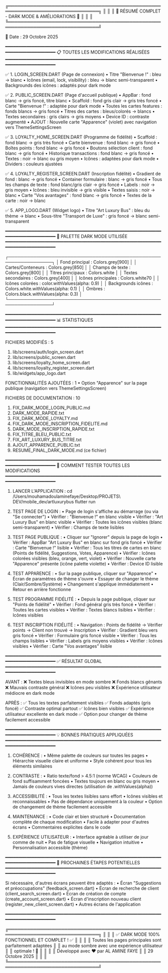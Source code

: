 ╔═══════════════════════════════════════════════════════════════════════════════╗
║                                                                               ║
║           🎨 RÉSUMÉ COMPLET - DARK MODE & AMÉLIORATIONS 🎨                   ║
║                                                                               ║
╚═══════════════════════════════════════════════════════════════════════════════╝

📅 Date : 29 Octobre 2025

━━━━━━━━━━━━━━━━━━━━━━━━━━━━━━━━━━━━━━━━━━━━━━━━━━━━━━━━━━━━━━━━━━━━━━━━━━━━━━
📋 TOUTES LES MODIFICATIONS RÉALISÉES
━━━━━━━━━━━━━━━━━━━━━━━━━━━━━━━━━━━━━━━━━━━━━━━━━━━━━━━━━━━━━━━━━━━━━━━━━━━━━━

✅ 1. LOGIN_SCREEN.DART (Page de connexion)
   • Titre "Bienvenue !" : bleu → blanc
   • Icônes (email, lock, visibility) : bleu → blanc semi-transparent
   • Backgrounds des icônes : adaptés pour dark mode

✅ 2. PUBLIC_SCREEN.DART (Page d'accueil publique)
   • AppBar : fond blanc → gris foncé, titre blanc
   • Scaffold : fond gris clair → gris très foncé
   • Carte "Bienvenue !" : adaptée pour dark mode
   • Toutes les cartes features : fonds blancs → gris foncé
   • Titres des cartes : bleus/colorés → blancs
   • Textes secondaires : gris clairs → gris moyens
   • Device ID : contraste augmenté
   • AJOUT : Nouvelle carte "Apparence" (violet) avec navigation vers ThemeSettingsScreen

✅ 3. LOYALTY_HOME_SCREEN.DART (Programme de fidélité)
   • Scaffold : fond blanc → gris très foncé
   • Carte bienvenue : fond blanc → gris foncé
   • Boîtes points : fond blanc → gris foncé
   • Boutons sélection client : fond blanc → gris foncé
   • Historique transactions : fond blanc → gris foncé
   • Textes : noir → blanc ou gris moyen
   • Icônes : adaptées pour dark mode
   • Dividers : couleurs ajustées

✅ 4. LOYALTY_REGISTER_SCREEN.DART (Inscription fidélité)
   • Gradient de fond : blanc → gris foncé
   • Container formulaire : blanc → gris foncé
   • Tous les champs de texte : fond blanc/gris clair → gris foncé
   • Labels : noir → gris moyen
   • Icônes : bleu invisible → gris visible
   • Textes saisis : noir → blanc
   • Carte "Vos avantages" : fond blanc → gris foncé
   • Textes de la carte : noir → blanc

✅ 5. APP_LOGO.DART (Widget logo)
   • Titre "Art Luxury Bus" : bleu du thème → blanc
   • Sous-titre "Transport de Luxe" : gris foncé → blanc semi-transparent

━━━━━━━━━━━━━━━━━━━━━━━━━━━━━━━━━━━━━━━━━━━━━━━━━━━━━━━━━━━━━━━━━━━━━━━━━━━━━━
🎨 PALETTE DARK MODE UTILISÉE
━━━━━━━━━━━━━━━━━━━━━━━━━━━━━━━━━━━━━━━━━━━━━━━━━━━━━━━━━━━━━━━━━━━━━━━━━━━━━━

  ┌────────────────────────────────────────────────────────────────┐
  │ Fond principal          : Colors.grey[900]                     │
  │ Cartes/Conteneurs       : Colors.grey[850]                     │
  │ Champs de texte         : Colors.grey[800]                     │
  │ Titres principaux       : Colors.white                         │
  │ Textes secondaires      : Colors.grey[400]                     │
  │ Icônes principales      : Colors.white70                       │
  │ Icônes colorées         : color.withValues(alpha: 0.9)         │
  │ Backgrounds icônes      : Colors.white.withValues(alpha: 0.1)  │
  │ Ombres                  : Colors.black.withValues(alpha: 0.3)  │
  └────────────────────────────────────────────────────────────────┘

━━━━━━━━━━━━━━━━━━━━━━━━━━━━━━━━━━━━━━━━━━━━━━━━━━━━━━━━━━━━━━━━━━━━━━━━━━━━━━
📊 STATISTIQUES
━━━━━━━━━━━━━━━━━━━━━━━━━━━━━━━━━━━━━━━━━━━━━━━━━━━━━━━━━━━━━━━━━━━━━━━━━━━━━━

FICHIERS MODIFIÉS : 5
  1. lib/screens/auth/login_screen.dart
  2. lib/screens/public_screen.dart
  3. lib/screens/loyalty_home_screen.dart
  4. lib/screens/loyalty_register_screen.dart
  5. lib/widgets/app_logo.dart

FONCTIONNALITÉS AJOUTÉES : 1
  • Option "Apparence" sur la page publique (navigation vers ThemeSettingsScreen)

FICHIERS DE DOCUMENTATION : 10
  1. FIX_DARK_MODE_LOGIN_PUBLIC.md
  2. DARK_MODE_RAPIDE.txt
  3. FIX_DARK_MODE_LOYALTY.md
  4. FIX_DARK_MODE_INSCRIPTION_FIDELITE.md
  5. DARK_MODE_INSCRIPTION_RAPIDE.txt
  6. FIX_TITRE_BLEU_PUBLIC.txt
  7. FIX_ART_LUXURY_BUS_TITRE.txt
  8. AJOUT_APPARENCE_PUBLIC.txt
  9. RESUME_FINAL_DARK_MODE.md (ce fichier)

━━━━━━━━━━━━━━━━━━━━━━━━━━━━━━━━━━━━━━━━━━━━━━━━━━━━━━━━━━━━━━━━━━━━━━━━━━━━━━
🧪 COMMENT TESTER TOUTES LES MODIFICATIONS
━━━━━━━━━━━━━━━━━━━━━━━━━━━━━━━━━━━━━━━━━━━━━━━━━━━━━━━━━━━━━━━━━━━━━━━━━━━━━━

1. LANCER L'APPLICATION :
   cd /Users/mouhamadoulaminefaye/Desktop/PROJETS\ DEV/mobile_dev/artluxurybus
   flutter run

2. TEST PAGE DE LOGIN :
   • Page de login s'affiche au démarrage (ou via "Se connecter")
   • Vérifier : "Bienvenue !" en blanc visible
   • Vérifier : "Art Luxury Bus" en blanc visible
   • Vérifier : Toutes les icônes visibles (blanc semi-transparent)
   • Vérifier : Champs de texte lisibles

3. TEST PAGE PUBLIQUE :
   • Cliquer sur "Ignorer" depuis la page de login
   • Vérifier : AppBar "Art Luxury Bus" en blanc sur fond gris foncé
   • Vérifier : Carte "Bienvenue !" lisible
   • Vérifier : Tous les titres de cartes en blanc (Points de fidélité, Suggestions, Votes, Apparence)
   • Vérifier : Icônes colorées visibles (bleu, orange, vert, violet)
   • Vérifier : Nouvelle carte "Apparence" présente (icône palette violette)
   • Vérifier : Device ID lisible

4. TEST APPARENCE :
   • Sur la page publique, cliquer sur "Apparence"
   • Écran de paramètres de thème s'ouvre
   • Essayer de changer le thème (Clair/Sombre/Système)
   • Changement s'applique immédiatement
   • Retour en arrière fonctionne

5. TEST PROGRAMME FIDÉLITÉ :
   • Depuis la page publique, cliquer sur "Points de fidélité"
   • Vérifier : Fond général gris très foncé
   • Vérifier : Toutes les cartes visibles
   • Vérifier : Textes blancs lisibles
   • Vérifier : Icônes visibles

6. TEST INSCRIPTION FIDÉLITÉ :
   • Navigation : Points de fidélité → Vérifier points → Client non trouvé → Inscription
   • Vérifier : Gradient bleu vers gris foncé
   • Vérifier : Formulaire gris foncé visible
   • Vérifier : Tous les champs lisibles
   • Vérifier : Labels gris moyens visibles
   • Vérifier : Icônes visibles
   • Vérifier : Carte "Vos avantages" lisible

━━━━━━━━━━━━━━━━━━━━━━━━━━━━━━━━━━━━━━━━━━━━━━━━━━━━━━━━━━━━━━━━━━━━━━━━━━━━━━
✅ RÉSULTAT GLOBAL
━━━━━━━━━━━━━━━━━━━━━━━━━━━━━━━━━━━━━━━━━━━━━━━━━━━━━━━━━━━━━━━━━━━━━━━━━━━━━━

AVANT :
  ❌ Textes bleus invisibles en mode sombre
  ❌ Fonds blancs gênants
  ❌ Mauvais contraste général
  ❌ Icônes peu visibles
  ❌ Expérience utilisateur médiocre en dark mode

APRÈS :
  ✅ Tous les textes parfaitement visibles
  ✅ Fonds adaptés (gris foncé)
  ✅ Contraste optimal partout
  ✅ Icônes bien visibles
  ✅ Expérience utilisateur excellente en dark mode
  ✅ Option pour changer de thème facilement accessible

━━━━━━━━━━━━━━━━━━━━━━━━━━━━━━━━━━━━━━━━━━━━━━━━━━━━━━━━━━━━━━━━━━━━━━━━━━━━━━
💡 BONNES PRATIQUES APPLIQUÉES
━━━━━━━━━━━━━━━━━━━━━━━━━━━━━━━━━━━━━━━━━━━━━━━━━━━━━━━━━━━━━━━━━━━━━━━━━━━━━━

1. COHÉRENCE :
   • Même palette de couleurs sur toutes les pages
   • Hiérarchie visuelle claire et uniforme
   • Style cohérent pour tous les éléments similaires

2. CONTRASTE :
   • Ratio texte/fond > 4.5:1 (norme WCAG)
   • Couleurs de fond suffisamment foncées
   • Textes toujours en blanc ou gris moyen
   • Jamais de couleurs vives directes (utilisation de .withValues(alpha))

3. ACCESSIBILITÉ :
   • Tous les textes lisibles sans effort
   • Icônes visibles et reconnaissables
   • Pas de dépendance uniquement à la couleur
   • Option de changement de thème facilement accessible

4. MAINTENANCE :
   • Code clair et bien structuré
   • Documentation complète de chaque modification
   • Facile à adapter pour d'autres écrans
   • Commentaires explicites dans le code

5. EXPÉRIENCE UTILISATEUR :
   • Interface agréable à utiliser de jour comme de nuit
   • Pas de fatigue visuelle
   • Navigation intuitive
   • Personnalisation accessible (thème)

━━━━━━━━━━━━━━━━━━━━━━━━━━━━━━━━━━━━━━━━━━━━━━━━━━━━━━━━━━━━━━━━━━━━━━━━━━━━━━
🚀 PROCHAINES ÉTAPES POTENTIELLES
━━━━━━━━━━━━━━━━━━━━━━━━━━━━━━━━━━━━━━━━━━━━━━━━━━━━━━━━━━━━━━━━━━━━━━━━━━━━━━

Si nécessaire, d'autres écrans peuvent être adaptés :
  • Écran "Suggestions et préoccupations" (feedback_screen.dart)
  • Écran de recherche de client (client_search_screen.dart)
  • Écran de création de compte (create_account_screen.dart)
  • Écran d'inscription nouveau client (register_new_client_screen.dart)
  • Autres écrans de l'application

━━━━━━━━━━━━━━━━━━━━━━━━━━━━━━━━━━━━━━━━━━━━━━━━━━━━━━━━━━━━━━━━━━━━━━━━━━━━━━

╔═══════════════════════════════════════════════════════════════════════════════╗
║                                                                               ║
║              ✅ DARK MODE 100% FONCTIONNEL ET COMPLET ! ✅                   ║
║                                                                               ║
║          Toutes les pages principales sont parfaitement adaptées             ║
║             au mode sombre avec une expérience utilisateur                   ║
║                          optimale ! 🎉                                       ║
║                                                                               ║
║                    Développé avec ❤️ par AL AMINE FAYE                       ║
║                           29 Octobre 2025                                    ║
║                                                                               ║
╚═══════════════════════════════════════════════════════════════════════════════╝
